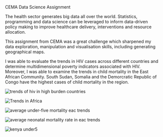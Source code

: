 CEMA Data Science Assignment

The health sector generates big data all over the world. Statistics,
programming and data science can be leveraged to inform data-driven policy 
making to improve healthcare delivery, interventions and resource allocation.

This assignment from CEMA was a great challenge which sharpened my data 
exploration, manipulation and visualisation skills, including generating 
geographical maps.

I was able to evaluate the trends in HIV cases across different countries and
 determine multidimensional poverty indicators associated with HIV. Moreover, I was 
able to examine the trends in child mortality in the East African Community. 
South Sudan, Somalia and the Demorcratic Republic of Congo have the highest 
cases of child mortality in the region.

![trends of hiv in high burden countries](https://github.com/user-attachments/assets/579aab04-7d40-4189-ba72-8fb2cb484834)

![Trends in Africa](https://github.com/user-attachments/assets/e9f9ad32-0de4-46cf-abd4-45c9edc30ca8)


![average under-five mortality eac trends](https://github.com/user-attachments/assets/fe400bdb-effa-4879-9e68-6330d14c05eb)

![average neonatal mortality rate in eac trends](https://github.com/user-attachments/assets/c65b88d5-8a88-4b3d-bd20-4c6bc4b067c5)

![kenya under5](https://github.com/user-attachments/assets/b20cc9ef-fed1-4fcd-9066-004d0adae745)
